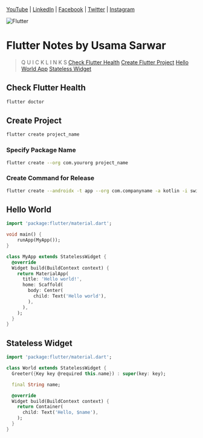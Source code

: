 [YouTube](https://www.youtube.com/UsamaSarwar?sub_confirmation=1) | [LinkedIn](https://www.linkedin.com/in/csUsamaSarwar/) | [Facebook](https://www.facebook.com/csUsamaSarwar/) | [Twitter](https://www.twitter.com/csUsamaSarwar/) | [Instagram](https://www.instagram.com/csUsamaSarwar/) 

![Flutter](https://i.imgur.com/tq2qQaH.jpg)

# Flutter Notes by Usama Sarwar
> Q U I C K L I N K S
> [Check Flutter Health](#check-flutter-health)
> [Create Flutter Project](#create-project)
> [Hello World App](#hello-world)
> [Stateless Widget](#stateless-widget)

## Check Flutter Health
```bash
flutter doctor
```
## Create Project
```bash
flutter create project_name
```
### Specify Package Name
```bash
flutter create --org com.yourorg project_name
```
### Create Command for Release
```bash
flutter create --androidx -t app --org com.companyname -a kotlin -i swift project_name
```
## Hello World
```dart
import 'package:flutter/material.dart';

void main() {
    runApp(MyApp());
}

class MyApp extends StatelessWidget {
  @override
  Widget build(BuildContext context) {
    return MaterialApp(
      title: 'Hello world!',
      home: Scaffold(
        body: Center(
          child: Text('Hello world'),
        ),
      ),
    );
  }
}
```
## Stateless Widget
```dart
import 'package:flutter/material.dart';

class World extends StatelessWidget {
  Greeter({Key key @required this.name}) : super(key: key);

  final String name;

  @override
  Widget build(BuildContext context) {
    return Container(
      child: Text('Hello, $name'),
    );
  }
}
```
